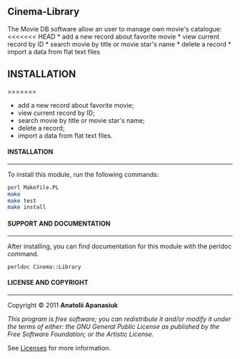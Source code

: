 ## Cinema-Library

The Movie DB software allow an user to manage own movie's catalogue:
<<<<<<< HEAD
	* add a new record about favorite movie
	* view current record by ID
	* search movie by title or movie star's name
	* delete a record
	* import a data from flat text files


INSTALLATION
----
=======
 - add a new record about favorite movie;
 - view current record by ID;
 - search movie by title or movie star's name;
 - delete a record;
 - import a data from flat text files.

#### INSTALLATION
------------
To install this module, run the following commands:
```sh
perl Makefile.PL
make
make test
make install
```
#### SUPPORT AND DOCUMENTATION
------------
After installing, you can find documentation for this module with the perldoc command.

``
perldoc Cinema::Library
``
#### LICENSE AND COPYRIGHT
------------
Copyright &copy; 2011 **Anatolii Apanasiuk**

*This program is free software; you can redistribute it and/or modify it under the terms of either: the GNU General Public License as published by the Free Software Foundation; or the Artistic License.*

See [Licenses](http://dev.perl.org/licenses/ "Licenses") for more information.
